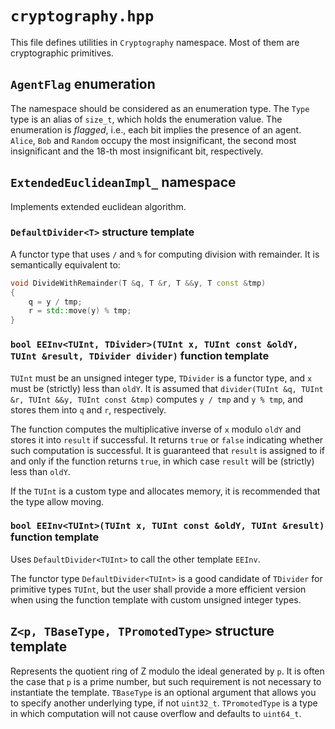 # `cryptography.hpp`

This file defines utilities in `Cryptography` namespace. Most of them are cryptographic primitives.

## `AgentFlag` enumeration

The namespace should be considered as an enumeration type. The `Type` type is an alias of `size_t`, which holds the enumeration value. The enumeration is *flagged*, i.e., each bit implies the presence of an agent. `Alice`, `Bob` and `Random` occupy the most insignificant, the second most insignificant and the 18-th most insignificant bit, respectively.

## `ExtendedEuclideanImpl_` namespace

Implements extended euclidean algorithm.

### `DefaultDivider<T>` structure template

A functor type that uses `/` and `%` for computing division with remainder. It is semantically equivalent to:

```C++
void DivideWithRemainder(T &q, T &r, T &&y, T const &tmp)
{
    q = y / tmp;
    r = std::move(y) % tmp;
}
```

### `bool EEInv<TUInt, TDivider>(TUInt x, TUInt const &oldY, TUInt &result, TDivider divider)` function template

`TUInt` must be an unsigned integer type, `TDivider` is a functor type, and `x` must be (strictly) less than `oldY`. It is assumed that `divider(TUInt &q, TUInt &r, TUInt &&y, TUInt const &tmp)` computes `y / tmp` and `y % tmp`, and stores them into `q` and `r`, respectively.

The function computes the multiplicative inverse of `x` modulo `oldY` and stores it into `result` if successful. It returns `true` or `false` indicating whether such computation is successful. It is guaranteed that `result` is assigned to if and only if the function returns `true`, in which case `result` will be (strictly) less than `oldY`.

If the `TUInt` is a custom type and allocates memory, it is recommended that the type allow moving.

### `bool EEInv<TUInt>(TUInt x, TUInt const &oldY, TUInt &result)` function template

Uses `DefaultDivider<TUInt>` to call the other template `EEInv`.

The functor type `DefaultDivider<TUInt>` is a good candidate of `TDivider` for primitive types `TUInt`, but the user shall provide a more efficient version when using the function template with custom unsigned integer types.

## `Z<p, TBaseType, TPromotedType>` structure template

Represents the quotient ring of Z modulo the ideal generated by `p`. It is often the case that `p` is a prime number, but such requirement is not necessary to instantiate the template. `TBaseType` is an optional argument that allows you to specify another underlying type, if not `uint32_t`. `TPromotedType` is a type in which computation will not cause overflow and defaults to `uint64_t`.
